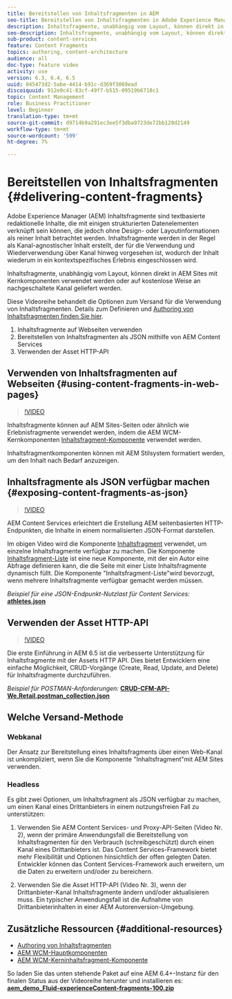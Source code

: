 ```yaml
---
title: Bereitstellen von Inhaltsfragmenten in AEM
seo-title: Bereitstellen von Inhaltsfragmenten in Adobe Experience Manager
description: Inhaltsfragmente, unabhängig vom Layout, können direkt in AEM Sites mit Kernkomponenten verwendet werden oder auf kostenlose Weise an nachgeschaltete Kanal geliefert werden.
seo-description: Inhaltsfragmente, unabhängig vom Layout, können direkt in AEM Sites mit Kernkomponenten verwendet werden oder auf kostenlose Weise an nachgeschaltete Kanal geliefert werden.
sub-product: content-services
feature: Content Fragments
topics: authoring, content-architecture
audience: all
doc-type: feature video
activity: use
version: 6.3, 6.4, 6.5
uuid: 045473d2-5abe-4414-b91c-d369f3069ead
discoiquuid: 912e0c41-83cf-49f7-b515-09519b6718c1
topic: Content Management
role: Business Practitioner
level: Beginner
translation-type: tm+mt
source-git-commit: d9714b9a291ec3ee5f3dba9723de72bb120d2149
workflow-type: tm+mt
source-wordcount: '599'
ht-degree: 7%

---
```



# Bereitstellen von Inhaltsfragmenten {#delivering-content-fragments}

Adobe Experience Manager (AEM) Inhaltsfragmente sind textbasierte redaktionelle Inhalte, die mit einigen strukturierten Datenelementen verknüpft sein können, die jedoch ohne Design- oder Layoutinformationen als reiner Inhalt betrachtet werden. Inhaltsfragmente werden in der Regel als Kanal-agnostischer Inhalt erstellt, der für die Verwendung und Wiederverwendung über Kanal hinweg vorgesehen ist, wodurch der Inhalt wiederum in ein kontextspezifisches Erlebnis eingeschlossen wird.

Inhaltsfragmente, unabhängig vom Layout, können direkt in AEM Sites mit Kernkomponenten verwendet werden oder auf kostenlose Weise an nachgeschaltete Kanal geliefert werden.

Diese Videoreihe behandelt die Optionen zum Versand für die Verwendung von Inhaltsfragmenten. Details zum Definieren und [Authoring von Inhaltsfragmenten finden Sie hier](content-fragments-feature-video-use.md).

1. Inhaltsfragmente auf Webseiten verwenden
2. Bereitstellen von Inhaltsfragmenten als JSON mithilfe von AEM Content Services
3. Verwenden der Asset HTTP-API

## Verwenden von Inhaltsfragmenten auf Webseiten {#using-content-fragments-in-web-pages}

>[!VIDEO](https://video.tv.adobe.com/v/22449/?quality=12&learn=on)

Inhaltsfragmente können auf AEM Sites-Seiten oder ähnlich wie Erlebnisfragmente verwendet werden, indem die AEM WCM-Kernkomponenten [Inhaltsfragment-Komponente](https://docs.adobe.com/content/help/de/experience-manager-core-components/using/components/content-fragment-component.html) verwendet werden.

Inhaltsfragmentkomponenten können mit AEM Stilsystem formatiert werden, um den Inhalt nach Bedarf anzuzeigen.

## Inhaltsfragmente als JSON verfügbar machen {#exposing-content-fragments-as-json}

>[!VIDEO](https://video.tv.adobe.com/v/22448/?quality=12&learn=on)

AEM Content Services erleichtert die Erstellung AEM seitenbasierten HTTP-Endpunkten, die Inhalte in einem normalisierten JSON-Format darstellen.

Im obigen Video wird die Komponente [Inhaltsfragment](https://docs.adobe.com/content/help/en/experience-manager-core-components/using/components/content-fragment-component.html) verwendet, um einzelne Inhaltsfragmente verfügbar zu machen. Die Komponente [Inhaltsfragment-Liste](https://docs.adobe.com/content/help/en/experience-manager-core-components/using/components/content-fragment-list.html) ist eine neue Komponente, mit der ein Autor eine Abfrage definieren kann, die die Seite mit einer Liste Inhaltsfragmente dynamisch füllt. Die Komponente &quot;Inhaltsfragment-Liste&quot;wird bevorzugt, wenn mehrere Inhaltsfragmente verfügbar gemacht werden müssen.

*Beispiel für eine JSON-Endpunkt-Nutzlast für Content Services:*\
**[athletes.json](assets/athletes.json)**

## Verwenden der Asset HTTP-API

>[!VIDEO](https://video.tv.adobe.com/v/26390/?quality=12&learn=on)

Die erste Einführung in AEM 6.5 ist die verbesserte Unterstützung für Inhaltsfragmente mit der Assets HTTP API. Dies bietet Entwicklern eine einfache Möglichkeit, CRUD-Vorgänge (Create, Read, Update, and Delete) für Inhaltsfragmente durchzuführen.

*Beispiel für POSTMAN-Anforderungen:*
**[CRUD-CFM-API-We.Retail.postman_collection.json](assets/CRUD-CFM-API-We.Retail.postman_collection.json)**

## Welche Versand-Methode

### Webkanal

Der Ansatz zur Bereitstellung eines Inhaltsfragments über einen Web-Kanal ist unkompliziert, wenn Sie die Komponente &quot;Inhaltsfragment&quot;mit AEM Sites verwenden.

### Headless

Es gibt zwei Optionen, um Inhaltsfragment als JSON verfügbar zu machen, um einen Kanal eines Drittanbieters in einem nutzungsfreien Fall zu unterstützen:

1. Verwenden Sie AEM Content Services- und Proxy-API-Seiten (Video Nr. 2), wenn der primäre Anwendungsfall die Bereitstellung von Inhaltsfragmenten für den Verbrauch (schreibgeschützt) durch einen Kanal eines Drittanbieters ist. Das Content Services-Framework bietet mehr Flexibilität und Optionen hinsichtlich der offen gelegten Daten. Entwickler können das Content Services-Framework auch erweitern, um die Daten zu erweitern und/oder zu bereichern.

2. Verwenden Sie die Asset HTTP-API (Video Nr. 3), wenn der Drittanbieter-Kanal Inhaltsfragmente ändern und/oder aktualisieren muss. Ein typischer Anwendungsfall ist die Aufnahme von Drittanbieterinhalten in einer AEM Autorenversion-Umgebung.

## Zusätzliche Ressourcen {#additional-resources}

* [Authoring von Inhaltsfragmenten](content-fragments-feature-video-use.md)
* [AEM WCM-Hauptkomponenten](https://docs.adobe.com/content/help/de/experience-manager-core-components/using/introduction.html)
* [AEM WCM-Kerninhaltsfragment-Komponente](https://docs.adobe.com/content/help/en/experience-manager-core-components/using/components/content-fragment-component.html)

So laden Sie das unten stehende Paket auf eine AEM 6.4+-Instanz für den finalen Status aus der Videoreihe herunter und installieren es:\
**[aem_demo_Fluid-experienceContent-fragments-100.zip](assets/aem_demo_fluid-experiencescontent-fragments-100.zip)**
